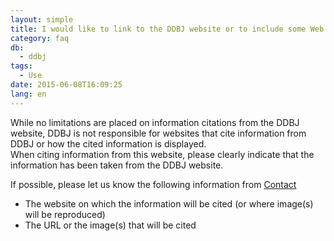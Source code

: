 ```yaml
---
layout: simple
title: I would like to link to the DDBJ website or to include some Web screenshots on my website
category: faq
db:
  - ddbj
tags: 
  - Use
date: 2015-06-08T16:09:25
lang: en
---
```


While no limitations are placed on information citations from the DDBJ website, DDBJ is not responsible for websites that cite information from DDBJ or how the cited information is displayed.    
When citing information from this website, please clearly indicate that the information has been taken from the DDBJ website.

If possible, please let us know the following information from [Contact](https://forms.gle/7g2YCoBjqvbBBW9V8)
- The website on which the information will be cited (or where image(s) will be reproduced)
- The URL or the image(s) that will be cited
